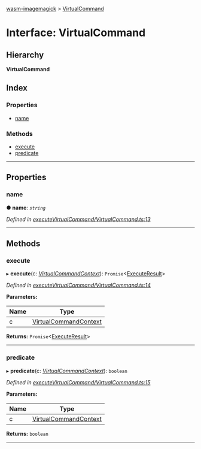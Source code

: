 [wasm-imagemagick](../README.md) > [VirtualCommand](../interfaces/virtualcommand.md)

# Interface: VirtualCommand

## Hierarchy

**VirtualCommand**

## Index

### Properties

* [name](virtualcommand.md#name)

### Methods

* [execute](virtualcommand.md#execute)
* [predicate](virtualcommand.md#predicate)

---

## Properties

<a id="name"></a>

###  name

**● name**: *`string`*

*Defined in [executeVirtualCommand/VirtualCommand.ts:13](https://github.com/KnicKnic/WASM-ImageMagick/blob/940c9be/src/executeVirtualCommand/VirtualCommand.ts#L13)*

___

## Methods

<a id="execute"></a>

###  execute

▸ **execute**(c: *[VirtualCommandContext](virtualcommandcontext.md)*): `Promise`<[ExecuteResult](executeresult.md)>

*Defined in [executeVirtualCommand/VirtualCommand.ts:14](https://github.com/KnicKnic/WASM-ImageMagick/blob/940c9be/src/executeVirtualCommand/VirtualCommand.ts#L14)*

**Parameters:**

| Name | Type |
| ------ | ------ |
| c | [VirtualCommandContext](virtualcommandcontext.md) |

**Returns:** `Promise`<[ExecuteResult](executeresult.md)>

___
<a id="predicate"></a>

###  predicate

▸ **predicate**(c: *[VirtualCommandContext](virtualcommandcontext.md)*): `boolean`

*Defined in [executeVirtualCommand/VirtualCommand.ts:15](https://github.com/KnicKnic/WASM-ImageMagick/blob/940c9be/src/executeVirtualCommand/VirtualCommand.ts#L15)*

**Parameters:**

| Name | Type |
| ------ | ------ |
| c | [VirtualCommandContext](virtualcommandcontext.md) |

**Returns:** `boolean`

___

